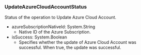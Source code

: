 ### UpdateAzureCloudAccountStatus
Status of the operation to Update Azure Cloud Account.

- azureSubscriptionNativeId: System.String
  - Native ID of the Azure Subscription.
- isSuccess: System.Boolean
  - Specifies whether the update of Azure Cloud Account was successful. When true, the update was successful.
